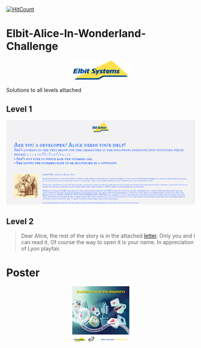 [![HitCount](http://hits.dwyl.com/AvivYaniv/Elbit-Alice-In-Wonderland-Challenge.svg)](http://hits.dwyl.com/AvivYaniv/Elbit-Alice-In-Wonderland-Challenge)

# Elbit-Alice-In-Wonderland-Challenge

<p align="center">
    <img src="https://github.com/AvivYaniv/Elbit-Alice-In-Wonderland-Challenge/blob/main/logo/ElbitLogo.png" width="30%"/>
<p/>

Solutions to all levels attached

## Level 1

<p align="center">
    <img src="https://github.com/AvivYaniv/Elbit-Alice-In-Wonderland-Challenge/blob/main/Level%201/level_1_description.png"/>
<p/>

## Level 2

> Dear Alice, the rest of the story is in the attached [letter](https://github.com/AvivYaniv/Elbit-Alice-In-Wonderland-Challenge/blob/main/Level%202/cipher.txt).
  Only you and I can read it,
  Of course the way to open it is your name.
  In appreciation of Lyon playfair. 

# Poster

<p align="center">
    <img src="https://github.com/AvivYaniv/Elbit-Alice-In-Wonderland-Challenge/blob/main/poster/poster.jpg" width="30%"/>
<p/>
